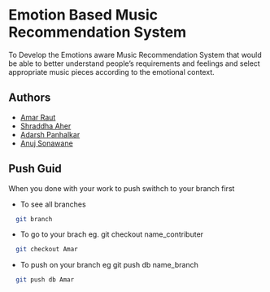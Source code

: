
# Emotion Based Music Recommendation System


To Develop the Emotions aware Music Recommendation System that would be able to better understand people’s requirements and feelings and select appropriate music pieces according to the emotional context.



## Authors

- [Amar Raut ](https://github.com/Amar3298)
- [Shraddha Aher](https://github.com/shraddhaaher2001)
- [Adarsh Panhalkar](https://github.com/adarshpanhalkar)
- [Anuj Sonawane](https://github.com/AnujSonawane)

## Push Guid

When you done with your work to push swithch to your branch first

- To see all branches
```bash
  git branch
```
- To go to your brach
  eg. git checkout name_contributer

```bash
  git checkout Amar
```
- To push on your branch 
  eg git push db name_branch
```bash
  git push db Amar
```